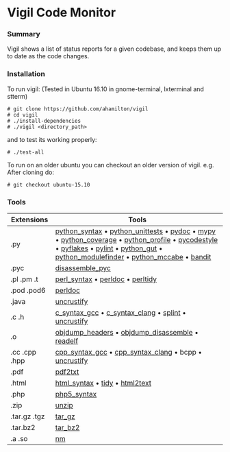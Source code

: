 # Vigil Code Monitor

### Summary

Vigil shows a list of status reports for a given codebase, and keeps them
up to date as the code changes.

### Installation

To run vigil: (Tested in Ubuntu 16.10 in gnome-terminal, lxterminal and stterm)

    # git clone https://github.com/ahamilton/vigil
    # cd vigil
    # ./install-dependencies
    # ./vigil <directory_path>

and to test its working properly:

    # ./test-all

To run on an older ubuntu you can checkout an older version of vigil.
e.g. After cloning do:

    # git checkout ubuntu-15.10

### Tools

Extensions | Tools
---------- | -----
.py | [python_syntax](https://en.wikipedia.org/wiki/Python_syntax_and_semantics) • [python_unittests](https://docs.python.org/3/library/unittest.html) • [pydoc](https://docs.python.org/3/library/pydoc.html) • [mypy](http://www.mypy-lang.org/) • [python_coverage](http://nedbatchelder.com/code/coverage/) • [python_profile](https://docs.python.org/3/library/profile.html) • [pycodestyle](https://pypi.python.org/pypi/pycodestyle) • [pyflakes](https://launchpad.net/pyflakes) • [pylint](http://www.pylint.org/) • [python_gut](https://github.com/ahamilton/vigil/blob/master/gut.py) • [python_modulefinder](https://docs.python.org/3/library/modulefinder.html) • [python_mccabe](https://github.com/flintwork/mccabe) • [bandit](https://wiki.openstack.org/wiki/Security/Projects/Bandit)
.pyc | [disassemble_pyc](https://docs.python.org/3/library/dis.html)
.pl .pm .t | [perl_syntax](https://en.wikipedia.org/wiki/Perl) • [perldoc](http://perldoc.perl.org/) • [perltidy](http://perltidy.sourceforge.net/)
.pod .pod6 | [perldoc](http://perldoc.perl.org/)
.java | [uncrustify](http://uncrustify.sourceforge.net/)
.c .h | [c_syntax_gcc](https://gcc.gnu.org/) • [c_syntax_clang](http://clang.llvm.org/) • [splint](http://www.splint.org/) • [uncrustify](http://uncrustify.sourceforge.net/)
.o | [objdump_headers](https://en.wikipedia.org/wiki/Objdump) • [objdump_disassemble](https://en.wikipedia.org/wiki/Objdump) • [readelf](https://en.wikipedia.org/wiki/Objdump)
.cc .cpp .hpp | [cpp_syntax_gcc](https://gcc.gnu.org/) • [cpp_syntax_clang](http://clang.llvm.org/) • bcpp • [uncrustify](http://uncrustify.sourceforge.net/)
.pdf | [pdf2txt](http://www.unixuser.org/~euske/python/pdfminer/)
.html | [html_syntax](http://www.html-tidy.org/) • [tidy](http://www.html-tidy.org/) • [html2text](http://www.mbayer.de/html2text/)
.php | [php5_syntax](https://en.wikipedia.org/wiki/PHP)
.zip | [unzip](http://www.info-zip.org/UnZip.html)
.tar.gz .tgz | [tar_gz](http://www.gnu.org/software/tar/manual/tar.html)
.tar.bz2 | [tar_bz2](http://www.gnu.org/software/tar/manual/tar.html)
.a .so | [nm](https://linux.die.net/man/1/nm)
